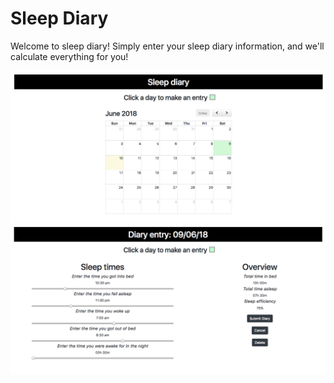 # Sleep Diary
Welcome to sleep diary! Simply enter your sleep diary information, and we'll calculate everything for you!

![Screenshot](res/screenshot_month.png?raw=true "Screenshot")
![Screenshot](res/screenshot_day.png?raw=true "Screenshot")
